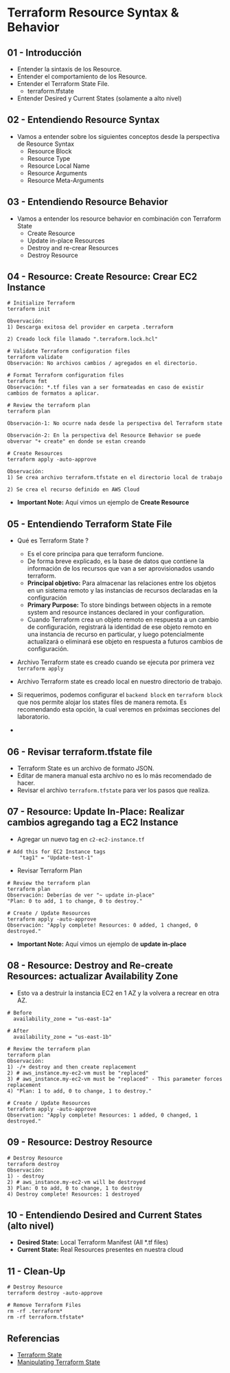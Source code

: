 # Terraform Resource Syntax & Behavior

## 01 - Introducción
- Entender la sintaxis de los Resource.
- Entender el comportamiento de los Resource.
- Entender el Terraform State File.
  - terraform.tfstate
- Entender Desired y Current States (solamente a alto nivel)

## 02 - Entendiendo Resource Syntax
- Vamos a entender sobre los siguientes conceptos desde la perspectiva de Resource Syntax
  - Resource Block
  - Resource Type
  - Resource Local Name
  - Resource Arguments
  - Resource Meta-Arguments

## 03 - Entendiendo Resource Behavior
- Vamos a entender los resource behavior en combinación con Terraform State
  - Create Resource
  - Update in-place Resources
  - Destroy and re-crear Resources
  - Destroy Resource  


## 04 - Resource: Create Resource: Crear EC2 Instance
```
# Initialize Terraform
terraform init

Obvervación: 
1) Descarga exitosa del provider en carpeta .terraform

2) Creado lock file llamado ".terraform.lock.hcl"

# Validate Terraform configuration files
terraform validate
Observación: No archivos cambios / agregados en el directorio.

# Format Terraform configuration files
terraform fmt
Observación: *.tf files van a ser formateadas en caso de existir cambios de formatos a aplicar.

# Review the terraform plan
terraform plan 

Observación-1: No ocurre nada desde la perspectiva del Terraform state

Observación-2: En la perspectiva del Resource Behavior se puede obvervar "+ create" en donde se estan creando

# Create Resources 
terraform apply -auto-approve

Observación: 
1) Se crea archivo terraform.tfstate en el directorio local de trabajo

2) Se crea el recurso definido en AWS Cloud

```

- **Important Note:** Aquí vimos un ejemplo de **Create Resource**


## 05 - Entendiendo Terraform State File
- Qué es Terraform State ? 
  - Es el core principa para que terraform funcione.
  - De forma breve explicado, es la base de datos que contiene la información de los recursos que van a ser aprovisionados usando terraform.
  - **Principal objetivo:** Para almacenar las relaciones entre los objetos en un sistema remoto y las instancias de recursos declaradas en la configuración
  - **Primary Purpose:** To store bindings between objects in a remote system and resource instances declared in your configuration. 
  - Cuando Terraform crea un objeto remoto en respuesta a un cambio de configuración, registrará la identidad de ese objeto remoto en una instancia de recurso en particular, y luego potencialmente actualizará o eliminará ese objeto en respuesta a futuros cambios de configuración.

- Archivo Terraform state es creado cuando se ejecuta por primera vez `terraform apply`
- Archivo Terraform state es creado local en nuestro directorio de trabajo.
- Si requerimos, podemos configurar el `backend block` en `terraform block` que nos permite alojar los states files de manera remota. Es recomendando esta opción, la cual veremos en próximas secciones del laboratorio.
- 
## 06 - Revisar terraform.tfstate file
- Terraform State es un archivo de formato JSON.
- Editar de manera manual esta archivo no es lo más recomendado de hacer.
- Revisar el archivo `terraform.tfstate` para ver los pasos que realiza.


## 07 - Resource: Update In-Place: Realizar cambios agregando tag a EC2 Instance 
- Agregar un nuevo tag en `c2-ec2-instance.tf`
```
# Add this for EC2 Instance tags
    "tag1" = "Update-test-1"
```
- Revisar Terraform Plan
```
# Review the terraform plan
terraform plan 
Observación: Deberías de ver "~ update in-place" 
"Plan: 0 to add, 1 to change, 0 to destroy."

# Create / Update Resources 
terraform apply -auto-approve
Observación: "Apply complete! Resources: 0 added, 1 changed, 0 destroyed."
```
- **Important Note:** Aquí vimos un ejemplo de **update in-place**


## 08 - Resource: Destroy and Re-create Resources: actualizar Availability Zone
- Esto va a destruir la instancia EC2 en 1 AZ y la volvera a recrear en otra AZ.
```
# Before
  availability_zone = "us-east-1a"

# After
  availability_zone = "us-east-1b"  
```
```
# Review the terraform plan
terraform plan 
Observación: 
1) -/+ destroy and then create replacement
2) # aws_instance.my-ec2-vm must be "replaced"
3) # aws_instance.my-ec2-vm must be "replaced" - This parameter forces replacement
4) "Plan: 1 to add, 0 to change, 1 to destroy."

# Create / Update Resources 
terraform apply -auto-approve
Observation: "Apply complete! Resources: 1 added, 0 changed, 1 destroyed."
```


## 09 - Resource: Destroy Resource
```
# Destroy Resource
terraform destroy 
Observación: 
1) - destroy
2) # aws_instance.my-ec2-vm will be destroyed
3) Plan: 0 to add, 0 to change, 1 to destroy
4) Destroy complete! Resources: 1 destroyed
```

## 10 - Entendiendo Desired and Current States (alto nivel)
- **Desired State:** Local Terraform Manifest (All *.tf files)
- **Current State:**  Real Resources presentes en nuestra cloud

## 11 - Clean-Up
```
# Destroy Resource
terraform destroy -auto-approve 

# Remove Terraform Files
rm -rf .terraform*
rm -rf terraform.tfstate*
```

## Referencias
- [Terraform State](https://www.terraform.io/docs/language/state/index.html)
- [Manipulating Terraform State](https://www.terraform.io/docs/cli/state/index.html)